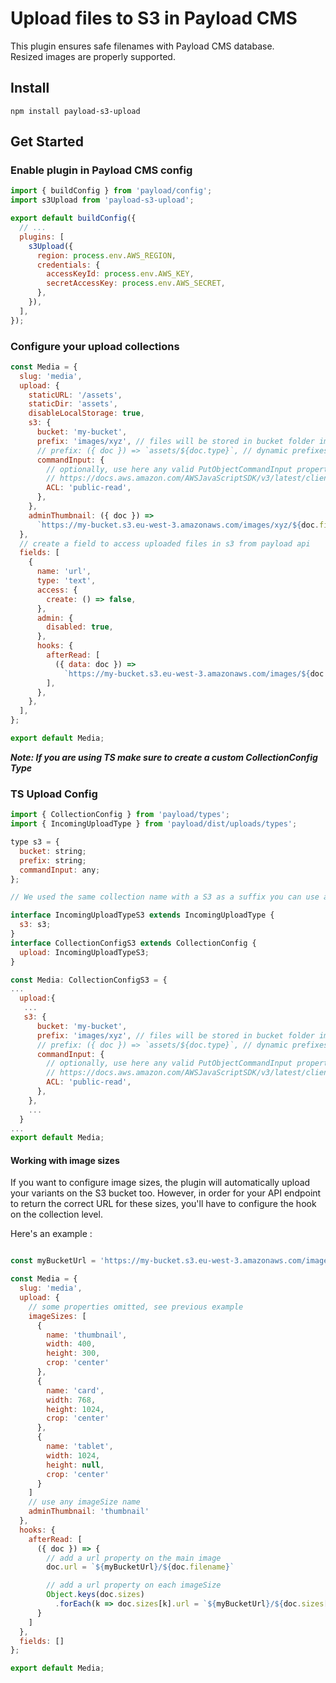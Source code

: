 # Upload files to S3 in Payload CMS

This plugin ensures safe filenames with Payload CMS database.  
Resized images are properly supported.

## Install

`npm install payload-s3-upload`

## Get Started

### Enable plugin in Payload CMS config

```js
import { buildConfig } from 'payload/config';
import s3Upload from 'payload-s3-upload';

export default buildConfig({
  // ...
  plugins: [
    s3Upload({
      region: process.env.AWS_REGION,
      credentials: {
        accessKeyId: process.env.AWS_KEY,
        secretAccessKey: process.env.AWS_SECRET,
      },
    }),
  ],
});
```

### Configure your upload collections 

```js
const Media = {
  slug: 'media',
  upload: {
    staticURL: '/assets',
    staticDir: 'assets',
    disableLocalStorage: true,
    s3: {
      bucket: 'my-bucket',
      prefix: 'images/xyz', // files will be stored in bucket folder images/xyz
      // prefix: ({ doc }) => `assets/${doc.type}`, // dynamic prefixes are possible too
      commandInput: {
        // optionally, use here any valid PutObjectCommandInput property
        // https://docs.aws.amazon.com/AWSJavaScriptSDK/v3/latest/clients/client-s3/interfaces/putobjectcommandinput.html
        ACL: 'public-read',  
      },
    },
    adminThumbnail: ({ doc }) =>
      `https://my-bucket.s3.eu-west-3.amazonaws.com/images/xyz/${doc.filename}`,
  },
  // create a field to access uploaded files in s3 from payload api
  fields: [
    {
      name: 'url',
      type: 'text',
      access: {
        create: () => false,
      },
      admin: {
        disabled: true,
      },
      hooks: {
        afterRead: [
          ({ data: doc }) =>
            `https://my-bucket.s3.eu-west-3.amazonaws.com/images/${doc.type}/${doc.filename}`,
        ],
      },
    },
  ],
};

export default Media;
```
***Note: If you are using TS make sure to create a custom CollectionConfig Type***
### TS Upload Config
```js
import { CollectionConfig } from 'payload/types';
import { IncomingUploadType } from 'payload/dist/uploads/types';

type s3 = {
  bucket: string;
  prefix: string;
  commandInput: any;
};

// We used the same collection name with a S3 as a suffix you can use anything you like here make sure you use the right type while defining it.

interface IncomingUploadTypeS3 extends IncomingUploadType {
  s3: s3;
}
interface CollectionConfigS3 extends CollectionConfig {
  upload: IncomingUploadTypeS3;
}

const Media: CollectionConfigS3 = {
...
  upload:{
   ...
   s3: {
      bucket: 'my-bucket',
      prefix: 'images/xyz', // files will be stored in bucket folder images/xyz
      // prefix: ({ doc }) => `assets/${doc.type}`, // dynamic prefixes are possible too
      commandInput: {
        // optionally, use here any valid PutObjectCommandInput property
        // https://docs.aws.amazon.com/AWSJavaScriptSDK/v3/latest/clients/client-s3/interfaces/putobjectcommandinput.html
        ACL: 'public-read',  
      },
    },
    ...
  }
...
export default Media;
```

#### Working with image sizes

If you want to configure image sizes, the plugin will automatically upload your variants on the S3 bucket too. However, in order for your API endpoint to return the correct URL for these sizes, you'll have to configure the hook on the collection level.

Here's an example :

```js

const myBucketUrl = 'https://my-bucket.s3.eu-west-3.amazonaws.com/images/xyz'

const Media = {
  slug: 'media',
  upload: {
    // some properties omitted, see previous example
    imageSizes: [
      {
        name: 'thumbnail',
        width: 400,
        height: 300,
        crop: 'center'
      },
      {
        name: 'card',
        width: 768,
        height: 1024,
        crop: 'center'
      },
      {
        name: 'tablet',
        width: 1024,
        height: null,
        crop: 'center'
      }
    ]
    // use any imageSize name
    adminThumbnail: 'thumbnail'
  },
  hooks: {
    afterRead: [
      ({ doc }) => {
        // add a url property on the main image
        doc.url = `${myBucketUrl}/${doc.filename}`

        // add a url property on each imageSize
        Object.keys(doc.sizes)
          .forEach(k => doc.sizes[k].url = `${myBucketUrl}/${doc.sizes[k].filename}`)
      }
    ]
  },
  fields: []
};

export default Media;
```
